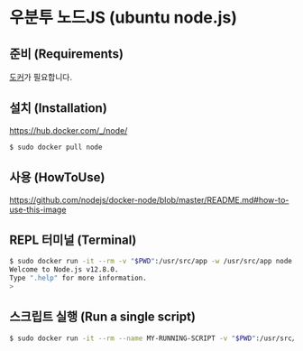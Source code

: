 # 우분투 노드JS (ubuntu node.js)

## 준비 (Requirements)

[도커](/ubuntu_docker)가 필요합니다.

## 설치 (Installation)

<https://hub.docker.com/_/node/>

```bash
$ sudo docker pull node
```

## 사용 (HowToUse)

<https://github.com/nodejs/docker-node/blob/master/README.md#how-to-use-this-image>

## REPL 터미널 (Terminal)

```bash
$ sudo docker run -it --rm -v "$PWD":/usr/src/app -w /usr/src/app node node
Welcome to Node.js v12.8.0.
Type ".help" for more information.
> 
```

## 스크립트 실행 (Run a single script)

```bash
$ sudo docker run -it --rm --name MY-RUNNING-SCRIPT -v "$PWD":/usr/src/app -w /usr/src/app node node YOUR-DAEMON-OR-SCRIPT.js
```
